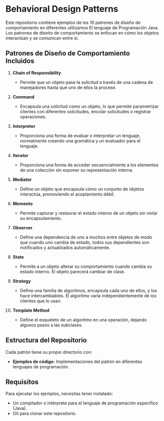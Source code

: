 # Behavioral Design Patterns

Este repositorio contiene ejemplos de los 10 patrones de diseño de comportamiento en diferentes utilizamos El lenguaje de Programación Java. 
Los patrones de diseño de comportamiento se enfocan en cómo los objetos interactúan y se comunican entre sí.

## Patrones de Diseño de Comportamiento Incluidos

1. **Chain of Responsibility**
   - Permite que un objeto pase la solicitud a través de una cadena de manejadores hasta que uno de ellos la procese.


2. **Command**
   - Encapsula una solicitud como un objeto, lo que permite parametrizar clientes con diferentes solicitudes, encolar solicitudes o registrar operaciones.


3. **Interpreter**
   - Proporciona una forma de evaluar o interpretar un lenguaje, normalmente creando una gramática y un evaluador para el lenguaje.


4. **Iterator**
   - Proporciona una forma de acceder secuencialmente a los elementos de una colección sin exponer su representación interna.


5. **Mediator**
   - Define un objeto que encapsula cómo un conjunto de objetos interactúa, promoviendo el acoplamiento débil.


6. **Memento**
   - Permite capturar y restaurar el estado interno de un objeto sin violar su encapsulamiento.


7. **Observer**
   - Define una dependencia de uno a muchos entre objetos de modo que cuando uno cambia de estado, todos sus dependientes son notificados y actualizados automáticamente.


8. **State**
   - Permite a un objeto alterar su comportamiento cuando cambia su estado interno. El objeto parecerá cambiar de clase.


9. **Strategy**
   - Define una familia de algoritmos, encapsula cada uno de ellos, y los hace intercambiables. El algoritmo varía independientemente de los clientes que lo usan.


10. **Template Method**
    - Define el esqueleto de un algoritmo en una operación, dejando algunos pasos a las subclases.


## Estructura del Repositorio

Cada patrón tiene su propio directorio con:
- **Ejemplos de código**: Implementaciones del patrón en diferentes lenguajes de programación.

## Requisitos

Para ejecutar los ejemplos, necesitas tener instalado:

- Un compilador o intérprete para el lenguaje de programación específico (Java).
- Git para clonar este repositorio.

